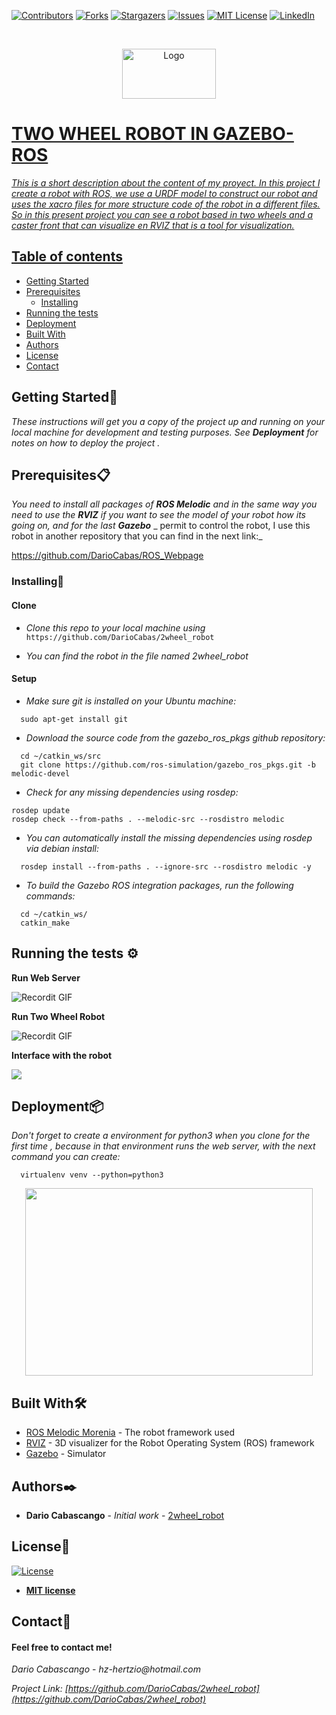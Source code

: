 [![Contributors][contributors-shield]][contributors-url]
[![Forks][forks-shield]][forks-url]
[![Stargazers][stars-shield]][stars-url]
[![Issues][issues-shield]][issues-url]
[![MIT License][license-shield]][license-url]
[![LinkedIn][linkedin-shield]][linkedin-url]

<!-- PROJECT LOGO -->

<br />
<p align="center">
  <a href="https://github.com/DarioCabas/ROS_Webpage">
    <img src="https://imageog.flaticon.com/icons/png/512/25/25231.png?size=1200x630f&pad=10,10,10,10&ext=png&bg=FFFFFFFF" alt="Logo" width="150" height="80"
  </a>
</p>

# TWO WHEEL ROBOT IN GAZEBO-ROS

_This is a short description about the content of my proyect. In this project I create a robot with ROS, we use a URDF model to construct our robot and uses the xacro files for more structure code of the robot in a different files. So in this present project you can see a robot based in two wheels and a caster front that can visualize en RVIZ that is a tool for visualization._

## Table of contents
* [Getting Started](#Getting-Started)
* [Prerequisites](#Prerequisites)
  * [Installing](#Installing)
* [Running the tests](#running-the-tests)
* [Deployment](#deployment)
* [Built With](#built-With)
* [Authors](#authors)
* [License](#license)
* [Contact](#contact)



## Getting Started🚀


_These instructions will get you a copy of the project up and running on your local machine for development and testing purposes. See_ **_Deployment_** _for notes on how to deploy the project ._


## Prerequisites:clipboard:

_You need to install all packages of_ **_ROS Melodic_** _and in the same way you need to use the_ **_RVIZ_** _if you want to see the model of your robot how its going on, and for the last_ **_Gazebo_** _ permit to control the robot, I use this robot in another repository that you can find in the next link:_


https://github.com/DarioCabas/ROS_Webpage


### Installing🔧

#### Clone

- _Clone this repo to your local machine using_ `https://github.com/DarioCabas/2wheel_robot`

- _You can find the robot in the file named 2wheel_robot_

#### Setup

- _Make sure git is installed on your Ubuntu machine:_

```
  sudo apt-get install git
```

- _Download the source code from the gazebo_ros_pkgs github repository:_

```
  cd ~/catkin_ws/src
  git clone https://github.com/ros-simulation/gazebo_ros_pkgs.git -b melodic-devel
```
- _Check for any missing dependencies using rosdep:_

```
rosdep update
rosdep check --from-paths . --melodic-src --rosdistro melodic
```
- _You can automatically install the missing dependencies using rosdep via debian install:_

```
  rosdep install --from-paths . --ignore-src --rosdistro melodic -y
```
- _To build the Gazebo ROS integration packages, run the following commands:_

```
  cd ~/catkin_ws/
  catkin_make
```

## Running the tests ⚙️

**Run Web Server**

![Recordit GIF](http://g.recordit.co/Bep26ht7lG.gif)

**Run Two Wheel Robot**

![Recordit GIF](http://g.recordit.co/x7LbwonQLx.gif)

**Interface with the robot**

![](https://im4.ezgif.com/tmp/ezgif-4-af25e940a0d7.gif)

## Deployment📦

_Don't forget to create a environment for python3 when you clone for the first time , because in that environment runs the web server, with the next command you can create:_

```
  virtualenv venv --python=python3
```
<p align="center">
  <img width="460" height="300" src="https://im4.ezgif.com/tmp/ezgif-4-c9215dd4f3e5.gif">
</p>

## Built With🛠️

* [ROS Melodic Morenia](http://wiki.ros.org/melodic) - The robot framework used
* [RVIZ](http://wiki.ros.org/rviz) - 3D visualizer for the Robot Operating System (ROS) framework
* [Gazebo](http://gazebosim.org/tutorials?tut=ros_overview) - Simulator

## Authors✒️

* **Dario Cabascango** - *Initial work* - [2wheel_robot](https://github.com/DarioCabas)

## License📄

[![License](http://img.shields.io/:license-mit-blue.svg?style=flat-square)](http://badges.mit-license.org)

- **[MIT license](http://opensource.org/licenses/mit-license.php)**


## Contact:e-mail: 

#### Feel free to contact me!

_Dario Cabascango_  - _hz-hertzio@hotmail.com_ 

_Project Link:_ _[https://github.com/DarioCabas/2wheel_robot](https://github.com/DarioCabas/2wheel_robot)_


<!-- MARKDOWN LINKS & IMAGES -->
<!-- https://www.markdownguide.org/basic-syntax/#reference-style-links -->
[contributors-shield]: https://img.shields.io/github/contributors/DarioCabas/2wheel_robot.svg?style=flat-square
[contributors-url]: https://github.com/DarioCabas/2wheel_robot/graphs/contributors
[forks-shield]: https://img.shields.io/github/forks/DarioCabas/2wheel_robot.svg?style=flat-square
[forks-url]: https://github.com/DarioCabas/2wheel_robot/network/members
[stars-shield]: https://img.shields.io/github/stars/DarioCabas/2wheel_robot.svg?style=flat-square
[stars-url]: https://github.com/DarioCabas/2wheel_robot/stargazers
[issues-shield]: https://img.shields.io/github/issues/DarioCabas/2wheel_robot.svg?style=flat-square
[issues-url]: https://github.com/DarioCabas/2wheel_robot/issues
[license-shield]: https://img.shields.io/github/license/DarioCabas/2wheel_robot.svg?style=flat-square
[license-url]: https://github.com/DarioCabas/2wheel_robot/blob/master/LICENSE.txt
[linkedin-shield]: https://img.shields.io/badge/-LinkedIn-black.svg?style=flat-square&logo=linkedin&colorB=555
[linkedin-url]: https://linkedin.com/in/dario-cabascango-9724431a3


